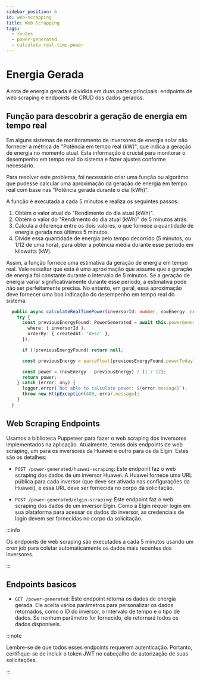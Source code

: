 ```yaml
---
sidebar_position: 6
id: web-scrapping
title: Web Scrapping
tags:
  - routes
  - power-generated
  - calculate-real-time-power
---
```


# Energia Gerada

A rota de energia gerada é dividida em duas partes principais: endpoints de web scraping e endpoints de CRUD dos dados gerados.

## Função para descobrir a geração de energia em tempo real

Em alguns sistemas de monitoramento de inversores de energia solar não fornecer a métrica de "Potência em tempo real (kW)", que indica a geração de energia no momento atual. Esta informação é crucial para monitorar o desempenho em tempo real do sistema e fazer ajustes conforme necessário.

Para resolver este problema, foi necessário criar uma função ou algoritmo que pudesse calcular uma aproximação da geração de energia em tempo real com base nas "Potência gerada durante o dia (kWh)".

A função é executada a cada 5 minutos e realiza os seguintes passos:

1. Obtém o valor atual do "Rendimento do dia atual (kWh)".
2. Obtém o valor do "Rendimento do dia atual (kWh)" de 5 minutos atrás.
3. Calcula a diferença entre os dois valores, o que fornece a quantidade de energia gerada nos últimos 5 minutos.
4. Divide essa quantidade de energia pelo tempo decorrido (5 minutos, ou 1/12 de uma hora), para obter a potência média durante esse período em kilowatts (kW).

Assim, a função fornece uma estimativa da geração de energia em tempo real. Vale ressaltar que esta é uma aproximação que assume que a geração de energia foi constante durante o intervalo de 5 minutos. Se a geração de energia variar significativamente durante esse período, a estimativa pode não ser perfeitamente precisa. No entanto, em geral, essa aproximação deve fornecer uma boa indicação do desempenho em tempo real do sistema.

```typescript
  public async calculateRealTimePower(inversorId: number, nowEnergy: number): Promise<number> {
    try {
      const previousEnergyFound: PowerGenerated = await this.powerGenerated.findFirst({
        where: { inversorId },
        orderBy: { createdAt: 'desc' },
      });

      if (!previousEnergyFound) return null;

      const previousEnergy = parseFloat(previousEnergyFound.powerToday);

      const power = (nowEnergy - previousEnergy) / (1 / 12);
      return power;
    } catch (error: any) {
      logger.error(`Not able to calculate power: ${error.message}`);
      throw new HttpException(400, error.message);
    }
  }

```

## Web Scraping Endpoints

Usamos a biblioteca Puppeteer para fazer o web scraping dos inversores implementados na aplicação. Atualmente, temos dois endpoints de web scraping, um para os inversores da Huawei e outro para os da Elgin. Estes são os detalhes:

- `POST /power-generated/huawei-scraping`: Este endpoint faz o web scraping dos dados de um inversor Huawei. A Huawei fornece uma URL pública para cada inversor (que deve ser ativada nas configurações da Huawei), e essa URL deve ser fornecida no corpo da solicitação.

- `POST /power-generated/elgin-scraping`: Este endpoint faz o web scraping dos dados de um inversor Elgin. Como a Elgin requer login em sua plataforma para acessar os dados do inversor, as credenciais de login devem ser fornecidas no corpo da solicitação.

:::info

Os endpoints de web scraping são executados a cada 5 minutos usando um cron job para coletar automaticamente os dados mais recentes dos inversores.

:::

## Endpoints basicos

- `GET /power-generated`: Este endpoint retorna os dados de energia gerada. Ele aceita vários parâmetros para personalizar os dados retornados, como o ID do inversor, o intervalo de tempo e o tipo de dados. Se nenhum parâmetro for fornecido, ele retornará todos os dados disponíveis.

:::note

Lembre-se de que todos esses endpoints requerem autenticação. Portanto, certifique-se de incluir o token JWT no cabeçalho de autorização de suas solicitações.

:::
